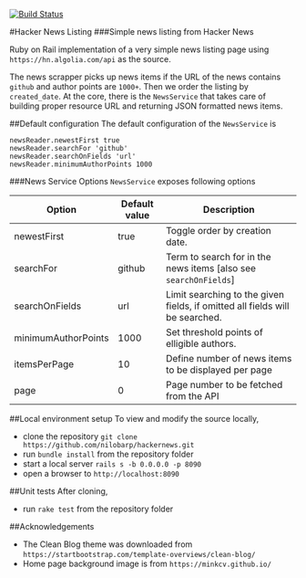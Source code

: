 [![Build Status](https://travis-ci.org/nilobarp/hackernews.svg?branch=master)](https://travis-ci.org/nilobarp/hackernews)

#Hacker News Listing
###Simple news listing from Hacker News

Ruby on Rail implementation of a very simple news listing page using `https://hn.algolia.com/api` as the source.

The news scrapper picks up news items if the URL of the news contains `github` and author points are `1000+`. Then we order the listing by `created_date`. At the core, there is the `NewsService` that takes care of building proper resource URL and returning JSON formatted news items.


##Default configuration
The default configuration of the `NewsService` is 
    
    newsReader.newestFirst true
    newsReader.searchFor 'github'
    newsReader.searchOnFields 'url'
    newsReader.minimumAuthorPoints 1000

###News Service Options
`NewsService` exposes following options

|Option|Default value|Description|
|------|-------------|-----------|
|newestFirst| true | Toggle order by creation date.|
|searchFor| github | Term to search for in the news items [also see `searchOnFields`] |
|searchOnFields| url | Limit searching to the given fields, if omitted all fields will be searched.|
|minimumAuthorPoints| 1000 | Set threshold points of elligible authors.|
|itemsPerPage| 10 | Define number of news items to be displayed per page|
|page | 0 | Page number to be fetched from the API|
    
##Local environment setup
To view and modify the source locally,

- clone the repository `git clone https://github.com/nilobarp/hackernews.git`
- run `bundle install` from the repository folder
- start a local server `rails s -b 0.0.0.0 -p 8090`
- open a browser to `http://localhost:8090`
    
##Unit tests
After cloning,

- run `rake test` from the repository folder
    
##Acknowledgements
- The Clean Blog theme was downloaded from `https://startbootstrap.com/template-overviews/clean-blog/`
- Home page background image is from `https://minkcv.github.io/`
